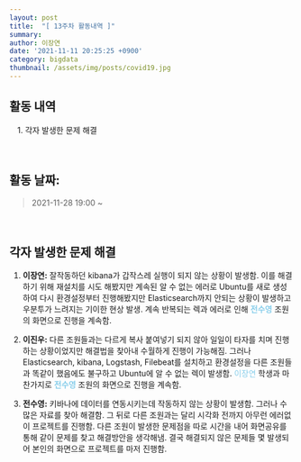 ```yaml
---
layout: post
title:  "[ 13주차 활동내역 ]"
summary:
author: 이장연
date: '2021-11-11 20:25:25 +0900'
category: bigdata
thumbnail: /assets/img/posts/covid19.jpg
---
```

## **활동 내역**

　1. 각자 발생한 문제 해결

　

## **활동 날짜**: 

 > 2021-11-28 19:00 ~

　

## **각자 발생한 문제 해결** ##

  1. **이장연:** 잘작동하던 kibana가 갑작스레 실행이 되지 않는 상황이 발생함. 이를 해결하기 위해 재설치를 시도 해봤지만 계속된 알 수 없는 에러로 Ubuntu를 새로 생성하여 
  다시 환경설정부터 진행해봤지만 Elasticsearch까지 안되는 상황이 발생하고 우분투가 느려지는 기이한 현상 발생. 계속 반복되는 렉과 에러로 인해 
  <span style="color:skyblue">**전수영** </span> 조원의 화면으로 진행을 계속함.


  3. **이진우:** 다른 조원들과는 다르게 복사 붙여넣기 되지 않아 일일이 타자를 치며 진행하는 상황이었지만 해결법을 찾아내 수월하게 진행이 가능해짐. 그러나
  Elasticsearch, kibana, Logstash, Filebeat를 설치하고 환경설정을 다른 조원들과 똑같이 했음에도 불구하고 Ubuntu에 알 수 없는 렉이 발생함.
  <span style="color:skyblue">이장연</span> 학생과 마찬가지로 <span style="color:skyblue">**전수영** </span> 조원의 화면으로 진행을 계속함.


  3. **전수영:** 키바나에 데이터를 연동시키는데 작동하지 않는 상황이 발생함. 그러나 수많은 자료를 찾아 해결함. 그 뒤로 다른 조원과는 달리 시각화 전까지 아무런 에러없이
  프로젝트를 진행함. 다른 조원이 발생한 문제점을 따로 시간을 내어 화면공유를 통해 같이 문제를 찾고 해결방안을 생각해냄. 결국 해결되지 않은 문제들 몇 발생되어 
  본인의 화면으로 프로젝트를 마저 진행함.


 

 
